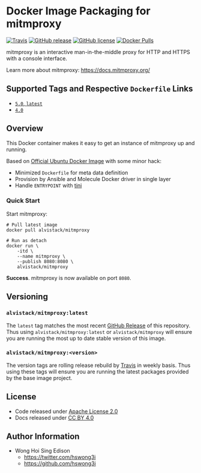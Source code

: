 # Docker Image Packaging for mitmproxy

[![Travis](https://img.shields.io/travis/com/alvistack/docker-mitmproxy.svg)](https://travis-ci.com/alvistack/docker-mitmproxy)
[![GitHub release](https://img.shields.io/github/release/alvistack/docker-mitmproxy.svg)](https://github.com/alvistack/docker-mitmproxy/releases)
[![GitHub license](https://img.shields.io/github/license/alvistack/docker-mitmproxy.svg)](https://github.com/alvistack/docker-mitmproxy/blob/master/LICENSE)
[![Docker Pulls](https://img.shields.io/docker/pulls/alvistack/mitmproxy.svg)](https://hub.docker.com/r/alvistack/mitmproxy/)

mitmproxy is an interactive man-in-the-middle proxy for HTTP and HTTPS with a console interface.

Learn more about mitmproxy: <https://docs.mitmproxy.org/>

## Supported Tags and Respective `Dockerfile` Links

  - [`5.0`, `latest`](https://github.com/alvistack/docker-mitmproxy/blob/master/molecule/5.0/Dockerfile.j2)
  - [`4.0`](https://github.com/alvistack/docker-mitmproxy/blob/master/molecule/4.0/Dockerfile.j2)

## Overview

This Docker container makes it easy to get an instance of mitmproxy up and running.

Based on [Official Ubuntu Docker Image](https://hub.docker.com/_/ubuntu/) with some minor hack:

  - Minimized `Dockerfile` for meta data definition
  - Provision by Ansible and Molecule Docker driver in single layer
  - Handle `ENTRYPOINT` with [tini](https://github.com/krallin/tini)

### Quick Start

Start mitmproxy:

    # Pull latest image
    docker pull alvistack/mitmproxy
    
    # Run as detach
    docker run \
        -itd \
        --name mitmproxy \
        --publish 8080:8080 \
        alvistack/mitmproxy

**Success**. mitmproxy is now available on port `8080`.

## Versioning

### `alvistack/mitmproxy:latest`

The `latest` tag matches the most recent [GitHub Release](https://github.com/alvistack/docker-mitmproxy/releases) of this repository. Thus using `alvistack/mitmproxy:latest` or `alvistack/mitmproxy` will ensure you are running the most up to date stable version of this image.

### `alvistack/mitmproxy:<version>`

The version tags are rolling release rebuild by [Travis](https://travis-ci.com/alvistack/docker-mitmproxy) in weekly basis. Thus using these tags will ensure you are running the latest packages provided by the base image project.

## License

  - Code released under [Apache License 2.0](LICENSE)
  - Docs released under [CC BY 4.0](http://creativecommons.org/licenses/by/4.0/)

## Author Information

  - Wong Hoi Sing Edison
      - <https://twitter.com/hswong3i>
      - <https://github.com/hswong3i>
